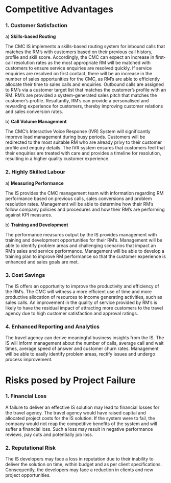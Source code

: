 # Competitive Advantages

### 1. Customer Satisfaction

  a) **Skills-based Routing**

The CMC IS implements a skills-based routing system for inbound calls that matches the RM’s with customers based on their previous call history, profile and skill score. Accordingly, the CMC can expect an increase in first-call resolution rates as the most appropriate RM will be matched with customers to ensure service enquiries are resolved quickly. If service enquiries are resolved on first contact, there will be an increase in the number of sales opportunities for the CMC, as RM’s are able to efficiently allocate their time to sales calls and enquiries. Outbound calls are assigned to RM’s via a customer target list that matches the customer’s profile with an RM. RM’s are provided a system-generated sales pitch that matches the customer’s profile. Resultantly, RM’s can provide a personalised and rewarding experience for customers, thereby improving customer relations and sales conversion rates. 

  b) **Call Volume Management**

The CMC’s Interactive Voice Response (IVR) System will significantly improve load management during busy periods. Customers will be redirected to the most suitable RM who are already privy to their customer profile and enquiry details. The IVR system ensures that customers feel that their enquiries are treated with care and provides a timeline for resolution, resulting in a higher quality customer experience.  

### 2. Highly Skilled Labour

  a) **Measuring Performance**

The IS provides the CMC management team with information regarding RM performance based on previous calls, sales conversions and problem resolution rates. Management will be able to determine how their RM’s follow company policies and procedures and how their RM’s are performing against KPI measures. 

  b) **Training and Development**

The performance measures output by the IS provides management with training and development opportunities for their RM’s. Management will be able to identify problem areas and challenging scenarios that impact an RM’s sales and service performance. Management will be able to develop a training plan to improve RM performance so that the customer experience is enhanced and sales goals are met.     

### 3. Cost Savings

The IS offers an opportunity to improve the productivity and efficiency of the RM’s. The CMC will witness a more efficient use of time and more productive allocation of resources to income generating activities, such as sales calls. An improvement in the quality of service provided by RM’s is likely to have the residual impact of attracting more customers to the travel agency due to high customer satisfaction and approval ratings. 

### 4. Enhanced Reporting and Analytics

The travel agency can derive meaningful business insights from the IS. The IS will inform management about the number of calls, average call and wait times, average speed of answer and customer churn rates. Management will be able to easily identify problem areas, rectify issues and undergo process improvement. 

# Risks posed by Project Failure

### 1. Financial Loss

A failure to deliver an effective IS solution may lead to financial losses for the travel agency. The travel agency would have raised capital and allocated project costs for the IS solution. If the system were to fail, the company would not reap the competitive benefits of the system and will suffer a financial loss. Such a loss may result in negative performance reviews, pay cuts and potentially job loss.

### 2. Reputational Risk

The IS developers may face a loss in reputation due to their inability to deliver the solution on time, within budget and as per client specifications. Consequently, the developers may face a reduction in clients and new project opportunities. 

